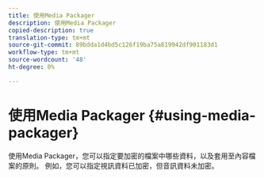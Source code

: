 ```yaml
---
title: 使用Media Packager
description: 使用Media Packager
copied-description: true
translation-type: tm+mt
source-git-commit: 89bdda1d4bd5c126f19ba75a819942df901183d1
workflow-type: tm+mt
source-wordcount: '48'
ht-degree: 0%

---
```



# 使用Media Packager {#using-media-packager}

使用Media Packager，您可以指定要加密的檔案中哪些資料，以及套用至內容檔案的原則。 例如，您可以指定視訊資料已加密，但音訊資料未加密。
